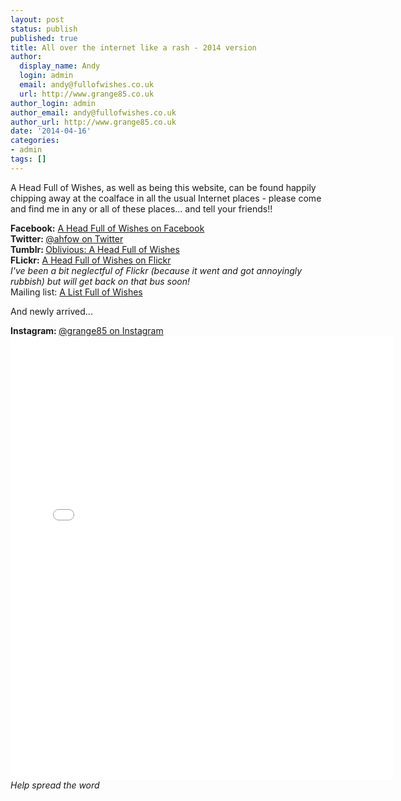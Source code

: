 ```yaml
---
layout: post
status: publish
published: true
title: All over the internet like a rash - 2014 version
author:
  display_name: Andy
  login: admin
  email: andy@fullofwishes.co.uk
  url: http://www.grange85.co.uk
author_login: admin
author_email: andy@fullofwishes.co.uk
author_url: http://www.grange85.co.uk
date: '2014-04-16'
categories:
- admin
tags: []
---
```

<p>A Head Full of Wishes, as well as being this website, can be found happily chipping away at the coalface in all the usual Internet places - please come and find me in any or all of these places... and tell your friends!!</p>
<p><strong>Facebook:</strong> <a href="https://www.facebook.com/fullofwishes">A Head Full of Wishes on Facebook</a><br />
<strong>Twitter: </strong><a href="http://twitter.com/ahfow">@ahfow on Twitter</a><br />
<strong>Tumblr: </strong><a href="http://oblivious.fullofwishes.co.uk/">Oblivious: A Head Full of Wishes</a><br />
<strong>FLickr:</strong> <a href="https://www.flickr.com/groups/aheadfullofwishes/">A Head Full of Wishes on Flickr</a><br />
<em>I've been a bit neglectful of Flickr (because it went and got annoyingly rubbish) but will get back on that bus soon!</em><br />
Mailing list: <a href="http://groups.google.com/group/fullofwishes">A List Full of Wishes</a></p>
<p>And newly arrived...</p>
<p><strong>Instagram: </strong><a href="http://instagram.com/grange85">@grange85 on Instagram</a><br />
<iframe class="aligncenter" src="//instagram.com/p/m2Fej4vDOx/embed/" width="612" height="710" frameborder="0" scrolling="no" allowtransparency="true"></iframe><br/><em>Help spread the word</em></p>
